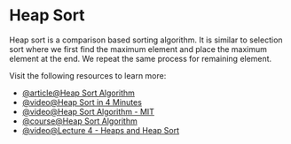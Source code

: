 # Heap Sort

Heap sort is a comparison based sorting algorithm. It is similar to selection sort where we first find the maximum element and place the maximum element at the end. We repeat the same process for remaining element.

Visit the following resources to learn more:

- [@article@Heap Sort Algorithm](https://www.programiz.com/dsa/heap-sort)
- [@video@Heap Sort in 4 Minutes](https://www.youtube.com/watch?v=2DmK_H7IdTo)
- [@video@Heap Sort Algorithm - MIT](https://www.youtube.com/watch?v=odNJmw5TOEE&list=PLFDnELG9dpVxQCxuD-9BSy2E7BWY3t5Sm&t=3291s)
- [@course@Heap Sort Algorithm](https://www.coursera.org/lecture/data-structures/heap-sort-hSzMO)
- [@video@Lecture 4 - Heaps and Heap Sort](https://www.youtube.com/watch?v=B7hVxCmfPtM&list=PLUl4u3cNGP61Oq3tWYp6V_F-5jb5L2iHb&index=5)
